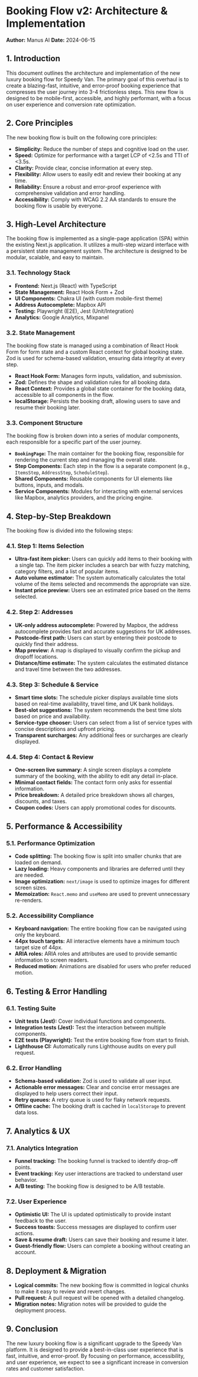 # Booking Flow v2: Architecture & Implementation

**Author:** Manus AI
**Date:** 2024-06-15

## 1. Introduction

This document outlines the architecture and implementation of the new luxury booking flow for Speedy Van. The primary goal of this overhaul is to create a blazing-fast, intuitive, and error-proof booking experience that compresses the user journey into 3-4 frictionless steps. This new flow is designed to be mobile-first, accessible, and highly performant, with a focus on user experience and conversion rate optimization.

## 2. Core Principles

The new booking flow is built on the following core principles:

- **Simplicity:** Reduce the number of steps and cognitive load on the user.
- **Speed:** Optimize for performance with a target LCP of <2.5s and TTI of <3.5s.
- **Clarity:** Provide clear, concise information at every step.
- **Flexibility:** Allow users to easily edit and review their booking at any time.
- **Reliability:** Ensure a robust and error-proof experience with comprehensive validation and error handling.
- **Accessibility:** Comply with WCAG 2.2 AA standards to ensure the booking flow is usable by everyone.

## 3. High-Level Architecture

The booking flow is implemented as a single-page application (SPA) within the existing Next.js application. It utilizes a multi-step wizard interface with a persistent state management system. The architecture is designed to be modular, scalable, and easy to maintain.

### 3.1. Technology Stack

- **Frontend:** Next.js (React) with TypeScript
- **State Management:** React Hook Form + Zod
- **UI Components:** Chakra UI (with custom mobile-first theme)
- **Address Autocomplete:** Mapbox API
- **Testing:** Playwright (E2E), Jest (Unit/Integration)
- **Analytics:** Google Analytics, Mixpanel

### 3.2. State Management

The booking flow state is managed using a combination of React Hook Form for form state and a custom React context for global booking state. Zod is used for schema-based validation, ensuring data integrity at every step.

- **React Hook Form:** Manages form inputs, validation, and submission.
- **Zod:** Defines the shape and validation rules for all booking data.
- **React Context:** Provides a global state container for the booking data, accessible to all components in the flow.
- **localStorage:** Persists the booking draft, allowing users to save and resume their booking later.

### 3.3. Component Structure

The booking flow is broken down into a series of modular components, each responsible for a specific part of the user journey.

- **`BookingPage`:** The main container for the booking flow, responsible for rendering the current step and managing the overall state.
- **Step Components:** Each step in the flow is a separate component (e.g., `ItemsStep`, `AddressStep`, `ScheduleStep`).
- **Shared Components:** Reusable components for UI elements like buttons, inputs, and modals.
- **Service Components:** Modules for interacting with external services like Mapbox, analytics providers, and the pricing engine.

## 4. Step-by-Step Breakdown

The booking flow is divided into the following steps:

### 4.1. Step 1: Items Selection

- **Ultra-fast item picker:** Users can quickly add items to their booking with a single tap. The item picker includes a search bar with fuzzy matching, category filters, and a list of popular items.
- **Auto volume estimator:** The system automatically calculates the total volume of the items selected and recommends the appropriate van size.
- **Instant price preview:** Users see an estimated price based on the items selected.

### 4.2. Step 2: Addresses

- **UK-only address autocomplete:** Powered by Mapbox, the address autocomplete provides fast and accurate suggestions for UK addresses.
- **Postcode-first path:** Users can start by entering their postcode to quickly find their address.
- **Map preview:** A map is displayed to visually confirm the pickup and dropoff locations.
- **Distance/time estimate:** The system calculates the estimated distance and travel time between the two addresses.

### 4.3. Step 3: Schedule & Service

- **Smart time slots:** The schedule picker displays available time slots based on real-time availability, travel time, and UK bank holidays.
- **Best-slot suggestions:** The system recommends the best time slots based on price and availability.
- **Service-type chooser:** Users can select from a list of service types with concise descriptions and upfront pricing.
- **Transparent surcharges:** Any additional fees or surcharges are clearly displayed.

### 4.4. Step 4: Contact & Review

- **One-screen live summary:** A single screen displays a complete summary of the booking, with the ability to edit any detail in-place.
- **Minimal contact fields:** The contact form only asks for essential information.
- **Price breakdown:** A detailed price breakdown shows all charges, discounts, and taxes.
- **Coupon codes:** Users can apply promotional codes for discounts.

## 5. Performance & Accessibility

### 5.1. Performance Optimization

- **Code splitting:** The booking flow is split into smaller chunks that are loaded on demand.
- **Lazy loading:** Heavy components and libraries are deferred until they are needed.
- **Image optimization:** `next/image` is used to optimize images for different screen sizes.
- **Memoization:** `React.memo` and `useMemo` are used to prevent unnecessary re-renders.

### 5.2. Accessibility Compliance

- **Keyboard navigation:** The entire booking flow can be navigated using only the keyboard.
- **44px touch targets:** All interactive elements have a minimum touch target size of 44px.
- **ARIA roles:** ARIA roles and attributes are used to provide semantic information to screen readers.
- **Reduced motion:** Animations are disabled for users who prefer reduced motion.

## 6. Testing & Error Handling

### 6.1. Testing Suite

- **Unit tests (Jest):** Cover individual functions and components.
- **Integration tests (Jest):** Test the interaction between multiple components.
- **E2E tests (Playwright):** Test the entire booking flow from start to finish.
- **Lighthouse CI:** Automatically runs Lighthouse audits on every pull request.

### 6.2. Error Handling

- **Schema-based validation:** Zod is used to validate all user input.
- **Actionable error messages:** Clear and concise error messages are displayed to help users correct their input.
- **Retry queues:** A retry queue is used for flaky network requests.
- **Offline cache:** The booking draft is cached in `localStorage` to prevent data loss.

## 7. Analytics & UX

### 7.1. Analytics Integration

- **Funnel tracking:** The booking funnel is tracked to identify drop-off points.
- **Event tracking:** Key user interactions are tracked to understand user behavior.
- **A/B testing:** The booking flow is designed to be A/B testable.

### 7.2. User Experience

- **Optimistic UI:** The UI is updated optimistically to provide instant feedback to the user.
- **Success toasts:** Success messages are displayed to confirm user actions.
- **Save & resume draft:** Users can save their booking and resume it later.
- **Guest-friendly flow:** Users can complete a booking without creating an account.

## 8. Deployment & Migration

- **Logical commits:** The new booking flow is committed in logical chunks to make it easy to review and revert changes.
- **Pull request:** A pull request will be opened with a detailed changelog.
- **Migration notes:** Migration notes will be provided to guide the deployment process.

## 9. Conclusion

The new luxury booking flow is a significant upgrade to the Speedy Van platform. It is designed to provide a best-in-class user experience that is fast, intuitive, and error-proof. By focusing on performance, accessibility, and user experience, we expect to see a significant increase in conversion rates and customer satisfaction.


